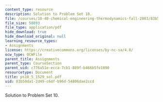 ```yaml
---
content_type: resource
description: Solution to Problem Set 10.
file: /courses/10-40-chemical-engineering-thermodynamics-fall-2003/83b50da12d49c6dfb96d54806dae2ccd_ps10_5_1529_sol.pdf
file_size: 50893
file_type: application/pdf
hide_download: true
hide_download_original: null
learning_resource_types:
- Assignments
license: https://creativecommons.org/licenses/by-nc-sa/4.0/
ocw_type: OCWFile
parent_title: Assignments
parent_type: CourseSection
parent_uid: c776a51e-ecca-7cb1-889f-b466b5fe1890
resourcetype: Document
title: ps10_5_1529_sol.pdf
uid: 83b50da1-2d49-c6df-b96d-54806dae2ccd
---
```

Solution to Problem Set 10.